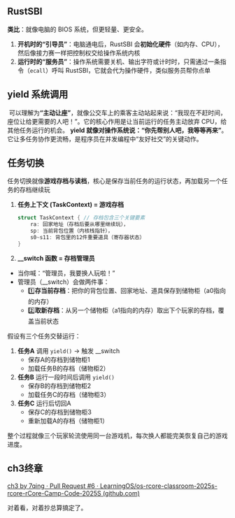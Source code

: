 ## RustSBI
​**​类比​**​：就像电脑的 BIOS 系统，但更轻量、更安全。
1. ​**​开机时的“引导员”​**​：电脑通电后，RustSBI 会​**​初始化硬件​**​（如内存、CPU），然后像接力赛一样把控制权交给操作系统内核
2. ​**​运行时的“服务员”​**​：操作系统需要关机、输出字符或计时时，只需通过一条指令（`ecall`）呼叫 RustSBI，它就会代为操作硬件，类似服务员帮你点单
## yield 系统调用
​​
可以理解为 ​**​“主动让座”​**​，就像公交车上的乘客主动站起来说：“我现在不赶时间，座位让给更需要的人吧！”。它的核心作用是让当前运行的任务主动放弃 CPU，给其他任务运行的机会。
**yield 就像对操作系统说：“你先帮别人吧，我等等再来”​**​。它让多任务协作更流畅，是程序员在并发编程中“友好社交”的关键动作。

## 任务切换

任务切换就像 ​**​游戏存档与读档​**​，核心是保存当前任务的运行状态，再加载另一个任务的存档继续玩
1. ​**​任务上下文 (TaskContext) = 游戏存档​**​
    ```rust
    struct TaskContext { // 存档包含三个关键要素
        ra: 回家地址（存档后要从哪里继续玩），
        sp: 当前背包位置（内核栈指针），
        s0~s11: 背包里的12件重要道具（寄存器状态）
    }
    ```
2. ​**​__switch 函数 = 存档管理员​**​
- 当你喊：“管理员，我要换人玩啦！”
- 管理员（__switch）会做两件事：
	- 1️⃣ ​**​存当前存档​**​：把你的背包位置、回家地址、道具保存到储物柜（a0指向的内存）
	- 2️⃣ ​**​取新存档​**​：从另一个储物柜（a1指向的内存）取出下个玩家的存档，覆盖当前状态


假设有三个任务交替运行：

1. ​**​任务A​**​ 调用 `yield()` → 触发 __switch
    - 保存A的存档到储物柜1
    - 加载任务B的存档（储物柜2）
2. ​**​任务B​**​ 运行一段时间后调用 `yield()`
    - 保存B的存档到储物柜2
    - 加载任务C的存档（储物柜3）
3. ​**​任务C​**​ 运行后切回A
    - 保存C的存档到储物柜3
    - 重新加载A的存档（储物柜1）

整个过程就像三个玩家轮流使用同一台游戏机，每次换人都能完美恢复自己的游戏进度。


## ch3终章
[ch3 by 7qing · Pull Request #6 · LearningOS/os-rcore-classroom-2025s-rcore-rCore-Camp-Code-2025S (github.com)](https://github.com/LearningOS/os-rcore-classroom-2025s-rcore-rCore-Camp-Code-2025S/pull/6/files?short_path=4fd8d82#diff-4fd8d8291f4e4a18241f0535bbcee20e7d4f7da14e95aeafec2ab9c11119c297)

对着看，对着抄总算搞定了。